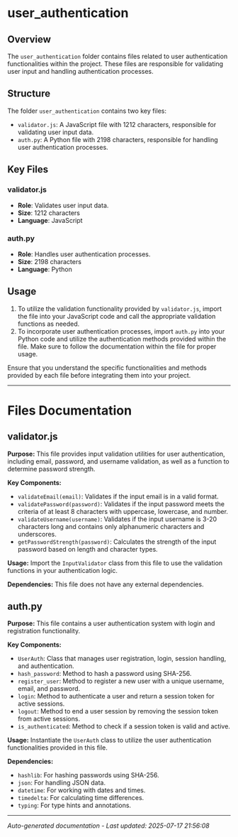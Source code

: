 # user_authentication

## Overview
The `user_authentication` folder contains files related to user authentication functionalities within the project. These files are responsible for validating user input and handling authentication processes.

## Structure
The folder `user_authentication` contains two key files:
- `validator.js`: A JavaScript file with 1212 characters, responsible for validating user input data.
- `auth.py`: A Python file with 2198 characters, responsible for handling user authentication processes.

## Key Files
### validator.js
- **Role**: Validates user input data.
- **Size**: 1212 characters
- **Language**: JavaScript

### auth.py
- **Role**: Handles user authentication processes.
- **Size**: 2198 characters
- **Language**: Python

## Usage
1. To utilize the validation functionality provided by `validator.js`, import the file into your JavaScript code and call the appropriate validation functions as needed.
2. To incorporate user authentication processes, import `auth.py` into your Python code and utilize the authentication methods provided within the file. Make sure to follow the documentation within the file for proper usage.

Ensure that you understand the specific functionalities and methods provided by each file before integrating them into your project.

---

# Files Documentation

## validator.js

**Purpose:** This file provides input validation utilities for user authentication, including email, password, and username validation, as well as a function to determine password strength.

**Key Components:**
- `validateEmail(email)`: Validates if the input email is in a valid format.
- `validatePassword(password)`: Validates if the input password meets the criteria of at least 8 characters with uppercase, lowercase, and number.
- `validateUsername(username)`: Validates if the input username is 3-20 characters long and contains only alphanumeric characters and underscores.
- `getPasswordStrength(password)`: Calculates the strength of the input password based on length and character types.

**Usage:** Import the `InputValidator` class from this file to use the validation functions in your authentication logic.

**Dependencies:** This file does not have any external dependencies.

## auth.py

**Purpose:** This file contains a user authentication system with login and registration functionality.

**Key Components:**
- `UserAuth`: Class that manages user registration, login, session handling, and authentication.
- `hash_password`: Method to hash a password using SHA-256.
- `register_user`: Method to register a new user with a unique username, email, and password.
- `login`: Method to authenticate a user and return a session token for active sessions.
- `logout`: Method to end a user session by removing the session token from active sessions.
- `is_authenticated`: Method to check if a session token is valid and active.

**Usage:** Instantiate the `UserAuth` class to utilize the user authentication functionalities provided in this file.

**Dependencies:** 
- `hashlib`: For hashing passwords using SHA-256.
- `json`: For handling JSON data.
- `datetime`: For working with dates and times.
- `timedelta`: For calculating time differences.
- `typing`: For type hints and annotations.

---
*Auto-generated documentation - Last updated: 2025-07-17 21:56:08*
